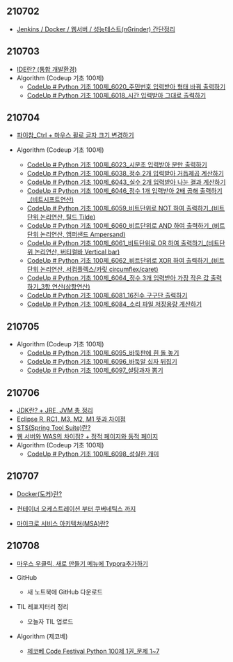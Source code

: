 ## 210702

* [Jenkins / Docker / 웹서버 / 성능테스트(nGrinder) 간단정리](https://pythontoomuchinformation.tistory.com/244)



## 210703

* [IDE란? (통합 개발환경)](https://pythontoomuchinformation.tistory.com/251)
* Algorithm (Codeup 기초 100제)
  * [CodeUp # Python 기초 100제_6020_주민번호 입력받아 형태 바꿔 출력하기](https://pythontoomuchinformation.tistory.com/252?category=882631)
  * [CodeUp # Python 기초 100제_6018_시간 입력받아 그대로 출력하기](https://pythontoomuchinformation.tistory.com/254?category=882631)



## 210704

* [파이참_Ctrl + 마우스 휠로 글자 크기 변경하기](https://pythontoomuchinformation.tistory.com/258)

* Algorithm (Codeup 기초 100제)
  * [CodeUp # Python 기초 100제_6023_시분초 입력받아 분만 출력하기](https://pythontoomuchinformation.tistory.com/257?category=882631)
  * [CodeUp # Python 기초 100제_6038_정수 2개 입력받아 거듭제곱 계산하기](https://pythontoomuchinformation.tistory.com/261?category=882631)
  * [CodeUp # Python 기초 100제_6043_실수 2개 입력받아 나눈 결과 계산하기](https://pythontoomuchinformation.tistory.com/262?category=882631)
  * [CodeUp # Python 기초 100제_6046_정수 1개 입력받아 2배 곱해 출력하기_(비트시프트연산)](https://pythontoomuchinformation.tistory.com/263?category=882631)
  * [CodeUp # Python 기초 100제_6059_비트단위로 NOT 하여 출력하기_(비트단위 논리연산, 틸드 Tilde)](https://pythontoomuchinformation.tistory.com/264?category=882631)
  * [CodeUp # Python 기초 100제_6060_비트단위로 AND 하여 출력하기_(비트단위 논리연산, 앰퍼샌드 Ampersand)](https://pythontoomuchinformation.tistory.com/265)
  * [CodeUp # Python 기초 100제_6061_비트단위로 OR 하여 출력하기_(비트단위 논리연산, 버티컬바 Vertical bar)](https://pythontoomuchinformation.tistory.com/266)
  * [CodeUp # Python 기초 100제_6062_비트단위로 XOR 하여 출력하기_(비트단위 논리연산, 서컴플렉스/카릿 circumflex/caret)](https://pythontoomuchinformation.tistory.com/267)
  * [CodeUp # Python 기초 100제_6064_정수 3개 입력받아 가장 작은 값 출력하기_3항 연산(삼항연산)](https://pythontoomuchinformation.tistory.com/268?category=882631)
  * [CodeUp # Python 기초 100제_6081_16진수 구구단 출력하기](https://pythontoomuchinformation.tistory.com/269?category=882631)
  * [CodeUp # Python 기초 100제_6084_소리 파일 저장용량 계산하기](https://pythontoomuchinformation.tistory.com/270?category=882631)



## 210705

* Algorithm (Codeup 기초 100제)
  * [CodeUp # Python 기초 100제_6095_바둑판에 흰 돌 놓기](https://pythontoomuchinformation.tistory.com/272?category=882631)
  * [CodeUp # Python 기초 100제_6096_바둑알 십자 뒤집기](https://pythontoomuchinformation.tistory.com/273)
  * [CodeUp # Python 기초 100제_6097_설탕과자 뽑기](https://pythontoomuchinformation.tistory.com/274)





## 210706

* [JDK란? + JRE, JVM 총 정리](https://pythontoomuchinformation.tistory.com/277)
* [Eclipse R, RC1, M3, M2, M1 뜻과 차이점](https://pythontoomuchinformation.tistory.com/278)
* [STS(Spring Tool Suite)란?](https://pythontoomuchinformation.tistory.com/279)
* [웹 서버와 WAS의 차이점? + 정적 페이지와 동적 페이지](https://pythontoomuchinformation.tistory.com/280)
* Algorithm (Codeup 기초 100제)
  * [CodeUp # Python 기초 100제_6098_성실한 개미](https://pythontoomuchinformation.tistory.com/282)



## 210707

* [Docker(도커)란?](https://pythontoomuchinformation.tistory.com/283)

* [컨테이너 오케스트레이션 부터 쿠버네틱스 까지](https://pythontoomuchinformation.tistory.com/284)

* [마이크로 서비스 아키텍쳐(MSA)란?](https://pythontoomuchinformation.tistory.com/285?category=906431)



## 210708

* [마우스 우클릭, 새로 만들기 메뉴에 Typora추가하기](https://pythontoomuchinformation.tistory.com/290?category=906431)

* GitHub 

  * 새 노트북에 GitHub 다운로드
* TIL 레포지터리 정리
  * 오늘자 TIL 업로드

* Algorithm (제코베)

  * [제코베 Code Festival Python 100제 1권_문제 1~7](https://pythontoomuchinformation.tistory.com/291)

  